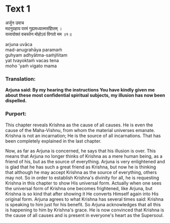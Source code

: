 # Text 1

अर्जुन उवाच  
मदनुग्रहाय परमं गुह्यमध्यात्मसंज्ञितम् ।  
यत्त्वयोक्तं वचस्तेन मोहोऽयं विगतो मम ॥१॥

arjuna uvāca  
mad-anugrahāya paramaḿ  
guhyam adhyātma-saḿjñitam  
yat tvayoktaḿ vacas tena  
moho 'yaḿ vigato mama



### Translation:

**Arjuna said: By my hearing the instructions You have kindly given me about these most confidential spiritual subjects, my illusion has now been dispelled.**

### Purport:

This chapter reveals Krishna as the cause of all causes. He is even the cause of the Maha-Vishnu, from whom the material universes emanate. Krishna is not an incarnation; He is the source of all incarnations. That has been completely explained in the last chapter.

Now, as far as Arjuna is concerned, he says that his illusion is over. This means that Arjuna no longer thinks of Krishna as a mere human being, as a friend of his, but as the source of everything. Arjuna is very enlightened and is glad that he has such a great friend as Krishna, but now he is thinking that although he may accept Krishna as the source of everything, others may not. So in order to establish Krishna's divinity for all, he is requesting Krishna in this chapter to show His universal form. Actually when one sees the universal form of Krishna one becomes frightened, like Arjuna, but Krishna is so kind that after showing it He converts Himself again into His original form. Arjuna agrees to what Krishna has several times said: Krishna is speaking to him just for his benefit. So Arjuna acknowledges that all this is happening to him by Krishna's grace. He is now convinced that Krishna is the cause of all causes and is present in everyone's heart as the Supersoul.